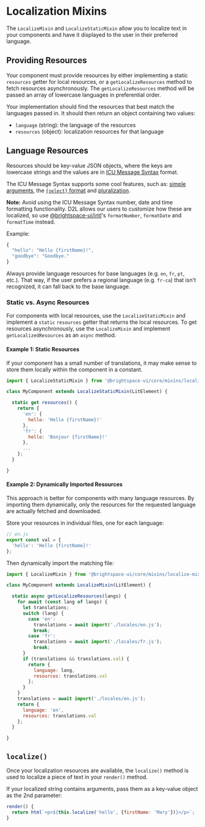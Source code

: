# Localization Mixins

The `LocalizeMixin` and `LocalizeStaticMixin` allow you to localize text in your components and have it displayed to the user in their preferred language.

## Providing Resources

Your component must provide resources by either implementing a static `resources` getter for local resources, or a `getLocalizeResources` method to fetch resources asynchronously. The `getLocalizeResources` method will be passed an array of lowercase languages in preferential order.

Your implementation should find the resources that best match the languages passed in. It should then return an object containing two values:
- `language` (string): the language of the resources
- `resources` (object): localization resources for that language

## Language Resources

Resources should be key-value JSON objects, where the keys are lowercase strings and the values are in [ICU Message Syntax](https://formatjs.io/guides/message-syntax/) format.

The ICU Message Syntax supports some cool features, such as: [simple arguments](https://formatjs.io/guides/message-syntax/#simple-argument), the [`{select}` format](https://formatjs.io/guides/message-syntax/#select-format) and [pluralization](https://formatjs.io/guides/message-syntax/#plural-format).

**Note:** Avoid using the ICU Message Syntax number, date and time formatting functionality. D2L allows our users to customize how these are localized, so use [@brightspace-ui/intl](https://github.com/BrightspaceUI/intl)'s `formatNumber`, `formatDate` and `formatTime` instead.

Example:

```javascript
{
  "hello": "Hello {firstName}!",
  "goodbye": "Goodbye."
}
```

Always provide language resources for base languages (e.g. `en`, `fr`, `pt`, etc.). That way, if the user prefers a regional language (e.g. `fr-ca`) that isn't recognized, it can fall back to the base language.

### Static vs. Async Resources

For components with local resources, use the `LocalizeStaticMixin` and implement a `static` `resources` getter that returns the local resources. To get resources asynchronously, use the `LocalizeMixin` and implement `getLocalizedResources` as an `async` method.

#### Example 1: Static Resources

If your component has a small number of translations, it may make sense to store them locally within the component in a constant.

```javascript
import { LocalizeStaticMixin } from '@brightspace-ui/core/mixins/localize-static-mixin.js';

class MyComponent extends LocalizeStaticMixin(LitElement) {

  static get resources() {
    return {
      'en': {
        hello: 'Hello {firstName}!'
      },
      'fr': {
        hello: 'Bonjour {firstName}!'
      },
      ...
    };
  }

}
```

#### Example 2: Dynamically Imported Resources

This approach is better for components with many language resources. By importing them dynamically, only the resources for the requested language are actually fetched and downloaded.

Store your resources in individual files, one for each language:
```javascript
// en.js
export const val = {
  'hello': 'Hello {firstName}!'
};
```

Then dynamically import the matching file:
```javascript
import { LocalizeMixin } from '@brightspace-ui/core/mixins/localize-mixin.js';

class MyComponent extends LocalizeMixin(LitElement) {

  static async getLocalizeResources(langs) {
    for await (const lang of langs) {
      let translations;
      switch (lang) {
        case 'en':
          translations = await import('./locales/en.js');
          break;
        case 'fr':
          translations = await import('./locales/fr.js');
          break;
      }
      if (translations && translations.val) {
        return {
          language: lang,
          resources: translations.val
        };
      }
    }
    translations = await import('./locales/en.js');
    return {
      language: 'en',
      resources: translations.val
    };
  }

}
```

## `localize()`

Once your localization resources are available, the `localize()` method is used to localize a piece of text in your `render()` method.

If your localized string contains arguments, pass them as a key-value object as the 2nd parameter:

```javascript
render() {
  return html`<p>${this.localize('hello', {firstName: 'Mary'})}</p>`;
}
```